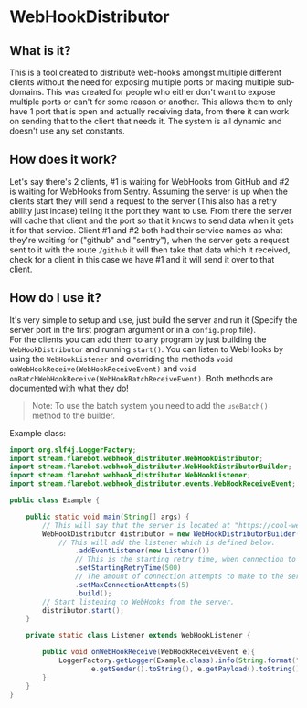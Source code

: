 # WebHookDistributor

## What is it?
This is a tool created to distribute web-hooks amongst multiple different clients without the need for exposing multiple ports or making multiple sub-domains. This was created for people who either don't want to expose multiple ports or can't for some reason or another. This allows them to only have 1 port that is open and actually receiving data, from there it can work on sending that to the client that needs it. The system is all dynamic and doesn't use any set constants.

## How does it work?
Let's say there's 2 clients, #1 is waiting for WebHooks from GitHub and #2 is waiting for WebHooks from Sentry. Assuming the server is up when the clients start they will send a request to the server (This also has a retry ability just incase) telling it the port they want to use. From there the server will cache that client and the port so that it knows to send data when it gets it for that service. Client #1 and #2 both had their service names as what they're waiting for ("github" and "sentry"), when the server gets a request sent to it with the route `/github` it will then take that data which it received, check for a client in this case we have #1 and it will send it over to that client.

## How do I use it?
It's very simple to setup and use, just build the server and run it (Specify the server port in the first program argument or in a `config.prop` file).  
For the clients you can add them to any program by just building the `WebHookDistributor` and running `start()`. You can listen to WebHooks by using the `WebHookListener` and overriding the methods `void onWebHookReceive(WebHookReceiveEvent)` and `void onBatchWebHookReceive(WebHookBatchReceiveEvent)`. Both methods are documented with what they do!  

> Note: To use the batch system you need to add the `useBatch()` method to the builder.

Example class:  
```java
import org.slf4j.LoggerFactory;
import stream.flarebot.webhook_distributor.WebHookDistributor;
import stream.flarebot.webhook_distributor.WebHookDistributorBuilder;
import stream.flarebot.webhook_distributor.WebHookListener;
import stream.flarebot.webhook_distributor.events.WebHookReceiveEvent;

public class Example {

    public static void main(String[] args) {
    	// This will say that the server is located at "https://cool-webhooks.flarebot.stream", the service is called "example" and the port for this service is '8181'.
        WebHookDistributor distributor = new WebHookDistributorBuilder("https://cool-webhooks.flarebot.stream", "example", 8181)
        	// This will add the listener which is defined below.
                .addEventListener(new Listener())
                // This is the starting retry time, when connection to the server fails it will use this value first and double each failed attempt.
                .setStartingRetryTime(500)
                // The amount of connection attempts to make to the server before giving up.
                .setMaxConnectionAttempts(5)
                .build();
		// Start listening to WebHooks from the server.
        distributor.start();
    }

    private static class Listener extends WebHookListener {

        public void onWebHookReceive(WebHookReceiveEvent e){
            LoggerFactory.getLogger(Example.class).info(String.format("Received webhook from %s, data: %s",
                    e.getSender().toString(), e.getPayload().toString()));
        }
    }
}
```
